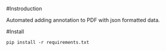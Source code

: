 #Instroduction

Automated adding annotation to PDF with json formatted data.

#Install

```pip install -r requirements.txt```
